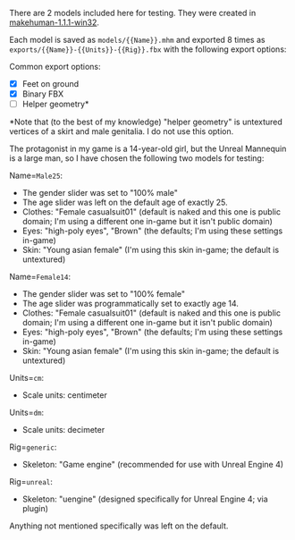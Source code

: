 There are 2 models included here for testing.  They were created in [makehuman-1.1.1-win32](http://download.tuxfamily.org/makehuman/releases/1.1.1/makehuman-1.1.1-win32.zip).

Each model is saved as `models/{{Name}}.mhm` and exported 8 times as `exports/{{Name}}-{{Units}}-{{Rig}}.fbx` with the following export options:

Common export options:
  - [x] Feet on ground
  - [x] Binary FBX
  - [ ] Helper geometry*

*Note that (to the best of my knowledge) "helper geometry" is untextured vertices of a skirt and male genitalia.  I do not use this option.

The protagonist in my game is a 14-year-old girl, but the Unreal Mannequin is a large man, so I have chosen the following two models for testing:

Name=`Male25`:
  - The gender slider was set to "100% male"
  - The age slider was left on the default age of exactly 25.
  - Clothes: "Female casualsuit01" (default is naked and this one is public domain; I'm using a different one in-game but it isn't public domain)
  - Eyes: "high-poly eyes", "Brown" (the defaults; I'm using these settings in-game)
  - Skin: "Young asian female" (I'm using this skin in-game; the default is untextured)

Name=`Female14`:
  - The gender slider was set to "100% female"
  - The age slider was programmatically set to exactly age 14.
  - Clothes: "Female casualsuit01" (default is naked and this one is public domain; I'm using a different one in-game but it isn't public domain)
  - Eyes: "high-poly eyes", "Brown" (the defaults; I'm using these settings in-game)
  - Skin: "Young asian female" (I'm using this skin in-game; the default is untextured)

Units=`cm`:
  - Scale units: centimeter

Units=`dm`:
  - Scale units: decimeter

Rig=`generic`:
  - Skeleton: "Game engine" (recommended for use with Unreal Engine 4)

Rig=`unreal`:
  - Skeleton: "uengine" (designed specifically for Unreal Engine 4; via plugin)

Anything not mentioned specifically was left on the default.
